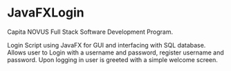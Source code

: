 # JavaFXLogin

Capita NOVUS Full Stack Software Development Program.

Login Script using JavaFX for GUI and interfacing with SQL database.
Allows user to Login with a username and password, register username and password.
Upon logging in user is greeted with a simple welcome screen.
